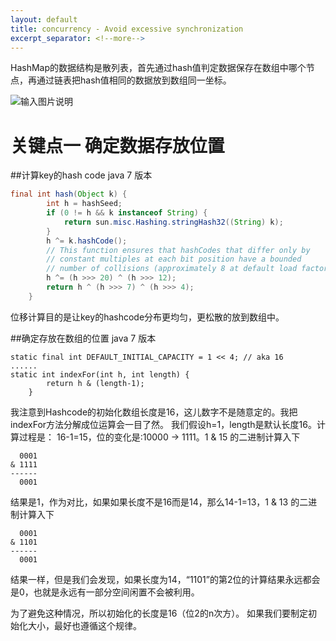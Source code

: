 ```yaml
---
layout: default
title: concurrency - Avoid excessive synchronization
excerpt_separator: <!--more-->
---
```

HashMap的数据结构是散列表，首先通过hash值判定数据保存在数组中哪个节点，再通过链表把hash值相同的数据放到数组同一坐标。
<!--more-->
![输入图片说明](https://static.oschina.net/uploads/img/201603/04140205_J7tF.png "在这里输入图片标题")

# 关键点一 确定数据存放位置
##计算key的hash code
java 7 版本
``` java
final int hash(Object k) {
        int h = hashSeed;
        if (0 != h && k instanceof String) {
            return sun.misc.Hashing.stringHash32((String) k);
        }
        h ^= k.hashCode();
        // This function ensures that hashCodes that differ only by
        // constant multiples at each bit position have a bounded
        // number of collisions (approximately 8 at default load factor).
        h ^= (h >>> 20) ^ (h >>> 12);
        return h ^ (h >>> 7) ^ (h >>> 4);
    }
```
位移计算目的是让key的hashcode分布更均匀，更松散的放到数组中。

##确定存放在数组的位置
java 7 版本
```
static final int DEFAULT_INITIAL_CAPACITY = 1 << 4; // aka 16
......
static int indexFor(int h, int length) {
        return h & (length-1);
    }
```
我注意到Hashcode的初始化数组长度是16，这儿数字不是随意定的。我把indexFor方法分解成位运算会一目了然。
我们假设h=1，length是默认长度16。计算过程是：
16-1=15，位的变化是:10000 -> 1111。1 & 15 的二进制计算入下
```
  0001
& 1111
------
  0001
```
结果是1，作为对比，如果如果长度不是16而是14，那么14-1=13，1 & 13 的二进制计算入下
```
  0001
& 1101
------
  0001
```
结果一样，但是我们会发现，如果长度为14，“1101”的第2位的计算结果永远都会是0，也就是永远有一部分空间闲置不会被利用。

为了避免这种情况，所以初始化的长度是16（位2的n次方）。
如果我们要制定初始化大小，最好也遵循这个规律。